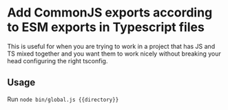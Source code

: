# Add CommonJS exports according to ESM exports in Typescript files
This is useful for when you are trying to work in a project that has JS and TS mixed together and you want them to work nicely without breaking your head configuring the right tsconfig.

## Usage
Run `node bin/global.js {{directory}}`
